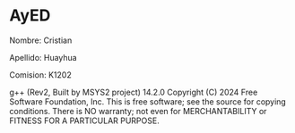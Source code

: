 # AyED
Nombre: Cristian

Apellido: Huayhua

Comision: K1202

g++ (Rev2, Built by MSYS2 project) 14.2.0
Copyright (C) 2024 Free Software Foundation, Inc.
This is free software; see the source for copying conditions.  There is NO
warranty; not even for MERCHANTABILITY or FITNESS FOR A PARTICULAR PURPOSE.
